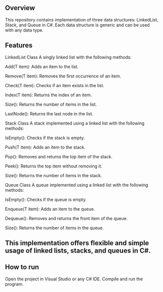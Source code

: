 ## Overview

This repository contains implementation of three data structures: LinkedList<T>, Stack<T>, and Queue<T> in C#. Each data structure is generic and can be used with any data type.


## Features

LinkedList<T> Class
A singly linked list with the following methods:

Add(T item): Adds an item to the list.

Remove(T item): Removes the first occurrence of an item.

Check(T item): Checks if an item exists in the list.

Index(T item): Returns the index of an item.

Size(): Returns the number of items in the list.

LastNode(): Returns the last node in the list.


Stack<T> Class
A stack implemented using a linked list with the following methods:

IsEmpty(): Checks if the stack is empty.

Push(T item): Adds an item to the stack.

Pop(): Removes and returns the top item of the stack.

Peek(): Returns the top item without removing it.

Size(): Returns the number of items in the stack.


Queue<T> Class
A queue implemented using a linked list with the following methods:

IsEmpty(): Checks if the queue is empty.

Enqueue(T item): Adds an item to the queue.

Dequeue(): Removes and returns the front item of the queue.

Size(): Returns the number of items in the queue.

## This implementation offers flexible and simple usage of linked lists, stacks, and queues in C#.

## How to run

Open the project in Visual Studio or any C# IDE. Compile and run the program.










